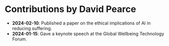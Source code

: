 # Contributions by David Pearce

- **2024-02-10**: Published a paper on the ethical implications of AI in reducing suffering.
- **2024-01-15**: Gave a keynote speech at the Global Wellbeing Technology Forum.